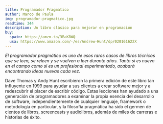 ```yaml
---
title: Programador Pragmatico
author: Marco de Paula
img: programador-pragmatico.jpg
readtime: 344
description: Un libro clásico para mejorar en programación
buy:
  spain: https://amzn.to/3BaK8WQ
  usa: https://www.amazon.com/-/es/Andrew-Hunt/dp/020161622X
---
```


_El programador pragmático es uno de esos raros casos de libros técnicos que se leen, se releen y se vuelven a leer durante años. Tanto si es nuevo en el campo como si es un profesional experimentado, acabará encontrando ideas nuevas cada vez_.

Dave Thomas y Andy Hunt escribieron la primera edición de este libro tan influyente en 1999 para ayudar a sus clientes a crear software mejor y a redescubrir el placer de escribir código. Estas lecciones han ayudado a una generación de programadores a examinar la propia esencia del desarrollo de software, independientemente de cualquier lenguaje, framework o metodología en particular, y la filosofía pragmática ha sido el germen de cientos de libros, screencasts y audiolibros, además de miles de carreras e historias de éxito.
